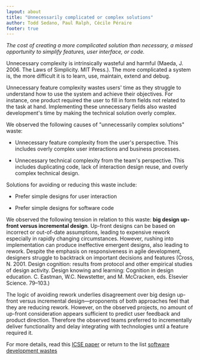 ```yaml
---
layout: about
title: "Unnecessarily complicated or complex solutions"
author: Todd Sedano, Paul Ralph, Cécile Péraire
footer: true 
---
```


*The cost of creating a more complicated solution than necessary, a missed opportunity to simplify features, user interface, or code.*

Unnecessary complexity is intrinsically wasteful and harmful (Maeda, J. 2006. The Laws of Simplicity. MIT Press.). The more complicated a system is, the more difficult it is to learn, use, maintain, extend and debug.

Unnecessary feature complexity wastes users' time as they struggle to understand how to use the system and achieve their objectives. For instance, one product required the user to fill in form fields not related to the task at hand. Implementing these unnecessary fields also wasted development's time by making the technical solution overly complex.

We observed the following causes of "unnecessarily complex solutions" waste:

* Unnecessary feature complexity from the user's perspective. This includes overly complex user interactions and business processes.

* Unnecessary technical complexity from the team's perspective. This includes duplicating code, lack of interaction design reuse, and overly complex technical design.

Solutions for avoiding or reducing this waste include:

* Prefer simple designs for user interaction

* Prefer simple designs for software code

We observed the following tension in relation to this waste: **big design up-front versus incremental design**. Up-front designs can be based on incorrect or out-of-date assumptions, leading to expensive rework especially in rapidly changing circumstances. However, rushing into implementation can produce ineffective emergent designs, also leading to rework. Despite the emphasis on responsiveness in agile development, designers struggle to backtrack on important decisions and features (Cross, N. 2001. Design cognition: results from protocol and other empirical studies of design activity. Design knowing and learning: Cognition in design education. C. Eastman, W.C. Newstetter, and M. McCracken, eds. Elsevier Science. 79–103.)

The logic of avoiding rework underlies disagreement over big design up-front versus incremental design—proponents of both approaches feel that they are reducing rework. However, on the observed projects, no amount of up-front consideration appears sufficient to predict user feedback and product direction. Therefore the observed teams preferred to incrementally deliver functionality and delay integrating with technologies until a feature required it.

For more details, read this [ICSE paper](https://www.researchgate.net/publication/313360479_Software_Development_Waste) or return to the list [software development wastes](index)
